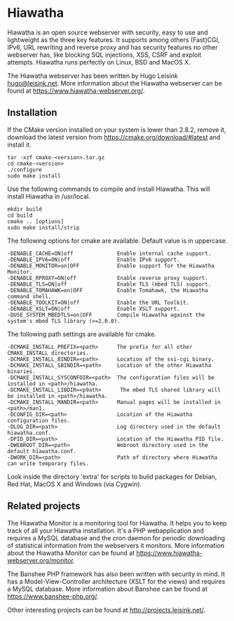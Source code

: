 Hiawatha
========
Hiawatha is an open source webserver with security, easy to use and lightweight as the three key features. It supports among others (Fast)CGI, IPv6, URL rewriting and reverse proxy and has security features no other webserver has, like blocking SQL injections, XSS, CSRF and exploit attempts. Hiawatha runs perfectly on Linux, BSD and MacOS X.

The Hiawatha webserver has been written by Hugo Leisink <hugo@leisink.net>. More information about the Hiawatha webserver can be found at https://www.hiawatha-webserver.org/.

Installation
------------
If the CMake version installed on your system is lower than 2.8.2, remove it, download the latest version from https://cmake.org/download/#latest and install it.

	tar -xzf cmake-<version>.tar.gz
	cd cmake-<version>
	./configure
	sudo make install

Use the following commands to compile and install Hiawatha. This will install Hiawatha in /usr/local.

	mkdir build
	cd build
	cmake .. [options]
	sudo make install/strip

The following options for cmake are available. Default value is in uppercase.

	-DENABLE_CACHE=ON|off              Enable internal cache support.
	-DENABLE_IPV6=ON|off               Enable IPv6 support.
	-DENABLE_MONITOR=on|OFF            Enable support for the Hiawatha Monitor.
	-DENABLE_RPROXY=ON|off             Enable reverse proxy support.
	-DENABLE_TLS=ON|off                Enable TLS (mbed TLS) support.
	-DENABLE_TOMAHAWK=on|OFF           Enable Tomahawk, the Hiawatha command shell.
	-DENABLE_TOOLKIT=ON|off            Enable the URL Toolkit.
	-DENABLE_XSLT=ON|off               Enable XSLT support.
	-DUSE_SYSTEM_MBEDTLS=on|OFF        Compile Hiawatha against the system's mbed TLS library (>=2.0.0).

The following path settings are available for cmake.

	-DCMAKE_INSTALL_PREFIX=<path>      The prefix for all other CMAKE_INSTALL directories.
	-DCMAKE_INSTALL_BINDIR=<path>      Location of the ssi-cgi binary.
	-DCMAKE_INSTALL_SBINDIR=<path>     Location of the other Hiawatha binaries.
	-DCMAKE_INSTALL_SYSCONFDIR=<path>  The configuration files will be installed in <path>/hiawatha.
	-DCMAKE_INSTALL_LIBDIR=<p9ath>      The mbed TLS shared library will be installed in <path>/hiawatha.
	-DCMAKE_INSTALL_MANDIR=<path>      Manual pages will be installed in <path>/man1.
	-DCONFIG_DIR=<path>                Location of the Hiawatha configuration files.
	-DLOG_DIR=<path>                   Log directory used in the default hiawatha.conf.
	-DPID_DIR=<path>                   Location of the Hiawatha PID file.
	-DWEBROOT_DIR=<path>               Webroot directory used in the default hiawatha.conf.
	-DWORK_DIR=<path>                  Path of directory where Hiawatha can write temporary files.

Look inside the directory 'extra' for scripts to build packages for Debian, Red Hat, MacOS X and Windows (via Cygwin).

Related projects
----------------
The Hiawatha Monitor is a monitoring tool for Hiawatha. It helps you to keep track of all your Hiawatha installation. It's a PHP webapplication and requires a MySQL database and the cron daemon for periodic downloading of statistical information from the webservers it monitors. More information about the Hiawatha Monitor can be found at https://www.hiawatha-webserver.org/monitor.

The Banshee PHP framework has also been written with security in mind. It has a Model-View-Controller architecture (XSLT for the views) and requires a MySQL database. More information about Banshee can be found at https://www.banshee-php.org/.

Other interesting projects can be found at http://projects.leisink.net/.

